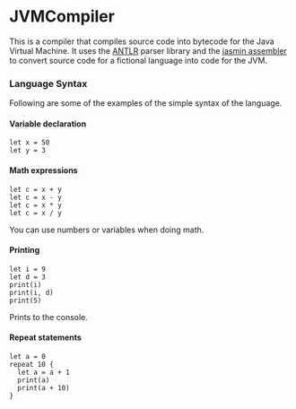 # JVMCompiler

This is a compiler that compiles source code into bytecode for the Java Virtual Machine. It uses the [ANTLR](http://www.antlr.org/) parser library
and the [jasmin assembler](http://jasmin.sourceforge.net/) to convert source code for a fictional language into code for the JVM.

### Language Syntax
Following are some of the examples of the simple syntax of the language.

#### Variable declaration
```
let x = 50
let y = 3
```

#### Math expressions
```
let c = x + y
let c = x - y
let c = x * y
let c = x / y
```
You can use numbers or variables when doing math.

#### Printing
```
let i = 9
let d = 3
print(i)
print(i, d)
print(5)
```
Prints to the console.

#### Repeat statements
```
let a = 0
repeat 10 {
  let a = a + 1
  print(a)
  print(a + 10)
}
```
